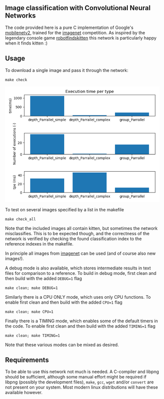 Image classification with Convolutional Neural Networks
---------------------------------------------------------
The code provided here is a pure C implementation of Google's [mobilenetv2](https://arxiv.org/abs/1801.04381), trained for the [imagenet](www.image-net.org/) competition.
As inspired by the legendary console game [robotfindskitten](https://en.wikipedia.org/wiki/Robotfindskitten) this network is particularly happy when it finds kitten :)

Usage
-----
To download a single image and pass it through the network:
```shell
make check
```
![Alt text](/CurrentPerformance.png?raw=true "Current performance of the three convolutions")


To test on several images specified by a list in the makefile
```shell
make check_all
```

Note that the included images all contain kitten, but sometimes the network misclassifies.
This is to be expected though, and the correctness of the network is verified by checking the found classification index to the reference indexes in the makefile.

In principle all images from [imagenet](http://www.image-net.org/explore) can be used (and of course also new images!).

A debug mode is also available, which stores intermediate results in text files for comparison to a reference.
To build in debug mode, first clean and then build with the added ```DEBUG=1``` flag
```shell
make clean; make DEBUG=1
```

Similarly there is a CPU ONLY mode, which uses only CPU functions.
To enable first clean and then build with the added ```CPU=1``` flag
```shell
make clean; make CPU=1
```

Finally there is a TIMING mode, which enables some of the default timers in the code.
To enable first clean and then build with the added ```TIMING=1``` flag
```shell
make clean; make TIMING=1
```

Note that these various modes can be mixed as desired.

Requirements
------------
To be able to use this network not much is needed.
A C-compiler and libpng should be sufficient, although some manual effort might be required if libpng (possibly the development files), ```make```, ```gcc```, ```wget``` and/or ```convert``` are not present on your system.
Most modern linux distributions will have these available however.
